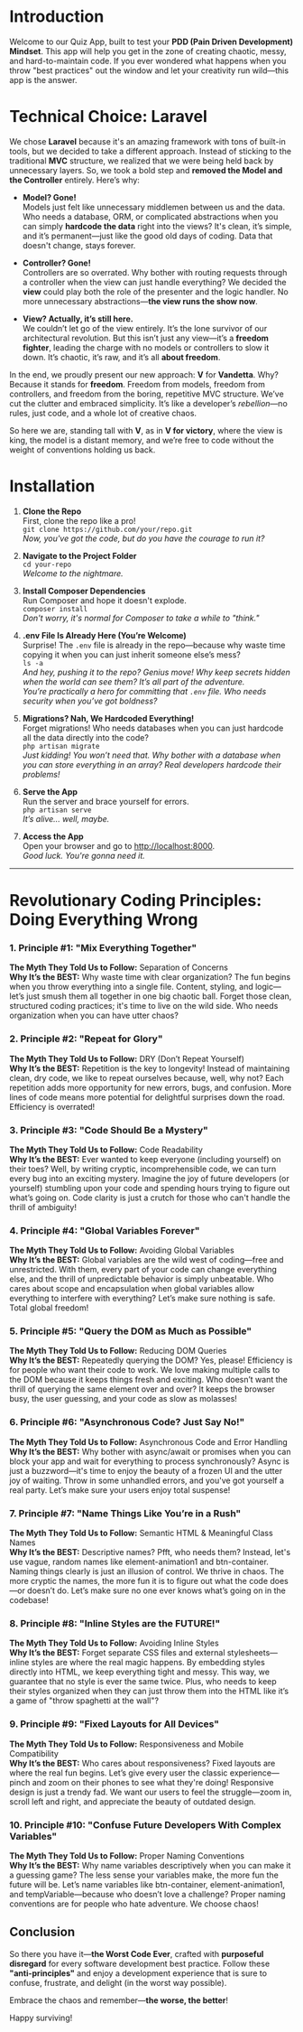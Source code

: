 
# Introduction

Welcome to our Quiz App, built to test your **PDD (Pain Driven Development) Mindset**. This app will help you get in the zone of creating chaotic, messy, and hard-to-maintain code. If you ever wondered what happens when you throw "best practices" out the window and let your creativity run wild—this app is the answer.


# Technical Choice: Laravel

We chose **Laravel** because it's an amazing framework with tons of built-in tools, but we decided to take a different approach. Instead of sticking to the traditional **MVC** structure, we realized that we were being held back by unnecessary layers. So, we took a bold step and **removed the Model and the Controller** entirely. Here’s why:

- **Model? Gone!**  
  Models just felt like unnecessary middlemen between us and the data. Who needs a database, ORM, or complicated abstractions when you can simply **hardcode the data** right into the views? It's clean, it’s simple, and it’s permanent—just like the good old days of coding. Data that doesn't change, stays forever.

- **Controller? Gone!**  
  Controllers are so overrated. Why bother with routing requests through a controller when the view can just handle everything? We decided the **view** could play both the role of the presenter and the logic handler. No more unnecessary abstractions—**the view runs the show now**.

- **View? Actually, it’s still here.**  
  We couldn’t let go of the view entirely. It’s the lone survivor of our architectural revolution. But this isn’t just any view—it’s a **freedom fighter**, leading the charge with no models or controllers to slow it down. It’s chaotic, it’s raw, and it’s all **about freedom**.

In the end, we proudly present our new approach: **V** for **Vandetta**. Why? Because it stands for **freedom**. Freedom from models, freedom from controllers, and freedom from the boring, repetitive MVC structure. We’ve cut the clutter and embraced simplicity. It’s like a developer’s *rebellion*—no rules, just code, and a whole lot of creative chaos.

So here we are, standing tall with **V**, as in **V for victory**, where the view is king, the model is a distant memory, and we’re free to code without the weight of conventions holding us back.

# Installation

1. **Clone the Repo**  
   First, clone the repo like a pro!  
   `git clone https://github.com/your/repo.git`  
   *Now, you've got the code, but do you have the courage to run it?*

2. **Navigate to the Project Folder**  
   `cd your-repo`  
   *Welcome to the nightmare.*

3. **Install Composer Dependencies**  
   Run Composer and hope it doesn't explode.  
   `composer install`  
   *Don't worry, it's normal for Composer to take a while to "think."*
4. **.env File Is Already Here (You’re Welcome)**  
   Surprise! The `.env` file is already in the repo—because why waste time copying it when you can just inherit someone else’s mess?  
   `ls -a`  
   *And hey, pushing it to the repo? Genius move! Why keep secrets hidden when the world can see them? It’s all part of the adventure.*  
   *You’re practically a hero for committing that `.env` file. Who needs security when you’ve got boldness?*
   
5. **Migrations? Nah, We Hardcoded Everything!**  
   Forget migrations! Who needs databases when you can just hardcode all the data directly into the code?  
   `php artisan migrate`  
   *Just kidding! You won’t need that. Why bother with a database when you can store everything in an array? Real developers hardcode their problems!*

6. **Serve the App**  
   Run the server and brace yourself for errors.  
   `php artisan serve`  
   *It’s alive... well, maybe.*

7. **Access the App**  
   Open your browser and go to [http://localhost:8000](http://localhost:8000).  
   *Good luck. You're gonna need it.*

---

# Revolutionary Coding Principles: Doing Everything Wrong

### **1. Principle #1: "Mix Everything Together"**  
**The Myth They Told Us to Follow:** Separation of Concerns  
**Why It’s the BEST:** Why waste time with clear organization? The fun begins when you throw everything into a single file. Content, styling, and logic—let’s just smush them all together in one big chaotic ball. Forget those clean, structured coding practices; it's time to live on the wild side. Who needs organization when you can have utter chaos?



### **2. Principle #2: "Repeat for Glory"**  
**The Myth They Told Us to Follow:** DRY (Don’t Repeat Yourself)  
**Why It’s the BEST:** Repetition is the key to longevity! Instead of maintaining clean, dry code, we like to repeat ourselves because, well, why not? Each repetition adds more opportunity for new errors, bugs, and confusion. More lines of code means more potential for delightful surprises down the road. Efficiency is overrated!



### **3. Principle #3: "Code Should Be a Mystery"**  
**The Myth They Told Us to Follow:** Code Readability  
**Why It’s the BEST:** Ever wanted to keep everyone (including yourself) on their toes? Well, by writing cryptic, incomprehensible code, we can turn every bug into an exciting mystery. Imagine the joy of future developers (or yourself) stumbling upon your code and spending hours trying to figure out what’s going on. Code clarity is just a crutch for those who can't handle the thrill of ambiguity!



### **4. Principle #4: "Global Variables Forever"**  
**The Myth They Told Us to Follow:** Avoiding Global Variables  
**Why It’s the BEST:** Global variables are the wild west of coding—free and unrestricted. With them, every part of your code can change everything else, and the thrill of unpredictable behavior is simply unbeatable. Who cares about scope and encapsulation when global variables allow everything to interfere with everything? Let’s make sure nothing is safe. Total global freedom!



### **5. Principle #5: "Query the DOM as Much as Possible"**  
**The Myth They Told Us to Follow:** Reducing DOM Queries  
**Why It’s the BEST:** Repeatedly querying the DOM? Yes, please! Efficiency is for people who want their code to work. We love making multiple calls to the DOM because it keeps things fresh and exciting. Who doesn’t want the thrill of querying the same element over and over? It keeps the browser busy, the user guessing, and your code as slow as molasses!



### **6. Principle #6: "Asynchronous Code? Just Say No!"**  
**The Myth They Told Us to Follow:** Asynchronous Code and Error Handling  
**Why It’s the BEST:** Why bother with async/await or promises when you can block your app and wait for everything to process synchronously? Async is just a buzzword—it's time to enjoy the beauty of a frozen UI and the utter joy of waiting. Throw in some unhandled errors, and you've got yourself a real party. Let’s make sure your users enjoy total suspense!



### **7. Principle #7: "Name Things Like You’re in a Rush"**  
**The Myth They Told Us to Follow:** Semantic HTML & Meaningful Class Names  
**Why It’s the BEST:** Descriptive names? Pfft, who needs them? Instead, let's use vague, random names like element-animation1 and btn-container. Naming things clearly is just an illusion of control. We thrive in chaos. The more cryptic the names, the more fun it is to figure out what the code does—or doesn’t do. Let’s make sure no one ever knows what’s going on in the codebase!



### **8. Principle #8: "Inline Styles are the FUTURE!"**  
**The Myth They Told Us to Follow:** Avoiding Inline Styles  
**Why It’s the BEST:** Forget separate CSS files and external stylesheets—inline styles are where the real magic happens. By embedding styles directly into HTML, we keep everything tight and messy. This way, we guarantee that no style is ever the same twice. Plus, who needs to keep their styles organized when they can just throw them into the HTML like it’s a game of "throw spaghetti at the wall"?



### **9. Principle #9: "Fixed Layouts for All Devices"**  
**The Myth They Told Us to Follow:** Responsiveness and Mobile Compatibility  
**Why It’s the BEST:** Who cares about responsiveness? Fixed layouts are where the real fun begins. Let’s give every user the classic experience—pinch and zoom on their phones to see what they're doing! Responsive design is just a trendy fad. We want our users to feel the struggle—zoom in, scroll left and right, and appreciate the beauty of outdated design.



### **10. Principle #10: "Confuse Future Developers With Complex Variables"**  
**The Myth They Told Us to Follow:** Proper Naming Conventions  
**Why It’s the BEST:** Why name variables descriptively when you can make it a guessing game? The less sense your variables make, the more fun the future will be. Let’s name variables like btn-container, element-animation1, and tempVariable—because who doesn’t love a challenge? Proper naming conventions are for people who hate adventure. We choose chaos!



## Conclusion

So there you have it—**the Worst Code Ever**, crafted with **purposeful disregard** for every software development best practice. Follow these **"anti-principles"** and enjoy a development experience that is sure to confuse, frustrate, and delight (in the worst way possible). 

Embrace the chaos and remember—**the worse, the better**! 

Happy surviving!